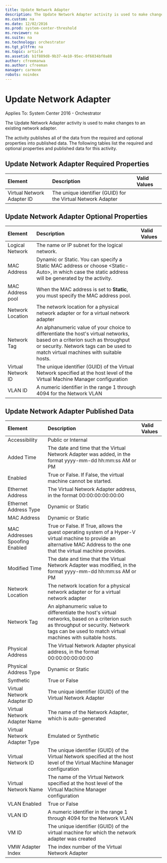 ```yaml
---
title: Update Network Adapter
description: The Update Network Adapter activity is used to make changes to an existing network adapter.
ms.custom: na
ms.date: 12/02/2016
ms.prod: system-center-threshold
ms.reviewer: na
ms.suite: na
ms.technology: orchestrator
ms.tgt_pltfrm: na
ms.topic: article
ms.assetid: b1f889d8-9b37-4e10-95ec-0f6034bf0a88
author: cfreemanwa
ms.author: cfreeman
manager: carmonm
robots: noindex
---
```

# Update Network Adapter

Applies To: System Center 2016 - Orchestrator

The Update Network Adapter activity is used to make changes to an existing network adapter.

The activity publishes all of the data from the required and optional properties into published data. The following tables list the required and optional properties and published data for this activity.

## Update Network Adapter Required Properties

| Element   | Description   | Valid Values |
|:---|:---|:---|
| Virtual Network Adapter ID | The unique identifier (GUID) for the Virtual Network Adapter |   |

## Update Network Adapter Optional Properties

| Element   | Description   | Valid Values |
|:---|:---|:---|
| Logical Network   | The name or IP subnet for the logical network.   |   |
| MAC Address   | Dynamic or Static. You can specify a Static MAC address or choose &lt;Static-Auto&gt;, in which case the static address will be generated by the activity.   |   |
| MAC Address pool   | When the MAC address is set to **Static**, you must specify the MAC address pool.   |   |
| Network Location   | The network location for a physical network adapter or for a virtual network adapter   |   |
| Network Tag   | An alphanumeric value of your choice to differentiate the host's virtual networks, based on a criterion such as throughput or security. Network tags can be used to match virtual machines with suitable hosts. |   |
| Virtual Network ID | The unique identifier (GUID) of the Virtual Network specified at the host level of the Virtual Machine Manager configuration   |   |
| VLAN ID   | A numeric identifier in the range 1 through 4094 for the Network VLAN   |   |

## Update Network Adapter Published Data

| Element   | Description   | Valid Values |
|:---|:---|:---|
| Accessibility   | Public or Internal   |   |
| Added Time   | The date and time that the Virtual Network Adapter was added, in the format yyyy-mm-dd hh:mm:ss AM or PM   |   |
| Enabled   | True or False. If False, the virtual machine cannot be started.   |   |
| Ethernet Address   | The Virtual Network Adapter address, in the format 00:00:00:00:00:00   |   |
| Ethernet Address Type   | Dynamic or Static   |   |
| MAC Address   | Dynamic or Static   |   |
| MAC Addresses Spoofing Enabled | True or False. If True, allows the guest operating system of a Hyper-V virtual machine to provide an alternative MAC Address to the one that the virtual machine provides.   |   |
| Modified Time   | The date and time that the Virtual Network Adapter was modified, in the format yyyy-mm-dd hh:mm:ss AM or PM   |   |
| Network Location   | The network location for a physical network adapter or for a virtual network adapter   |   |
| Network Tag   | An alphanumeric value to differentiate the host's virtual networks, based on a criterion such as throughput or security. Network tags can be used to match virtual machines with suitable hosts. |   |
| Physical Address   | The Virtual Network Adapter physical address, in the format 00:00:00:00:00:00   |   |
| Physical Address Type   | Dynamic or Static   |   |
| Synthetic   | True or False   |   |
| Virtual Network Adapter ID   | The unique identifier (GUID) of the Virtual Network Adapter   |   |
| Virtual Network Adapter Name   | The name of the Network Adapter, which is auto-generated   |   |
| Virtual Network Adapter Type   | Emulated or Synthetic   |   |
| Virtual Network ID   | The unique identifier (GUID) of the Virtual Network specified at the host level of the Virtual Machine Manager configuration   |   |
| Virtual Network Name   | The name of the Virtual Network specified at the host level of the Virtual Machine Manager configuration   |   |
| VLAN Enabled   | True or False   |   |
| VLAN ID   | A numeric identifier in the range 1 through 4094 for the Network VLAN   |   |
| VM ID   | The unique identifier (GUID) of the virtual machine for which the network adapter was created   |   |
| VMW Adapter Index   | The index number of the Virtual Network Adapter   |   |
